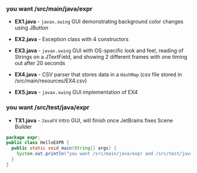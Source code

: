 ### you want /src/main/java/expr

- **EX1.java** - `javax.swing` GUI demonstrating background color changes using JButton

- **EX2.java** - Exception class with 4 constructors

- **EX3.java** - `javax.swing` GUI with OS-specific look and feel, 
reading of Strings on a JTextField,
and showing 2 different frames with one timing out after 20 seconds

- **EX4.java** - CSV parser that stores data in a `HashMap` 
(csv file stored in /src/main/resources/EX4.csv)

- **EX5.java** - `javax.swing` GUI implementation of EX4

### you want /src/test/java/expr

- **TX1.java** - `JavaFX` intro GUI,
will finish once JetBrains fixes Scene Builder

```java
package expr;
public class HelloEXPR {
  public static void main(String[] args) {
    System.out.println("you want /src/main/java/expr and /src/test/java/txpr");
  }
}
```